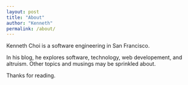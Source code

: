 ```yaml
---
layout: post
title: "About"
author: "Kenneth"
permalink: /about/
---
```


Kenneth Choi is a software engineering in San Francisco.  

In his blog, he explores software, technology, web developement, and altruism. Other topics and musings may be sprinkled about.  

Thanks for reading.

<!-- [Github](https://www.github.com/mrkchoi){target="_blank"} -->
<div class="about__link-container">
  <a class="link--about link--icon" href="https://www.github.com/mrkchoi" target="_blank">
    <i class="fab fa-github"></i>
  </a>  
  <a class="link--about link--icon" href="https://www.linkedin.com/in/kenneth-choi-42502a35/" target="_blank">
    <i class="fab fa-linkedin"></i>
  </a>
</div>